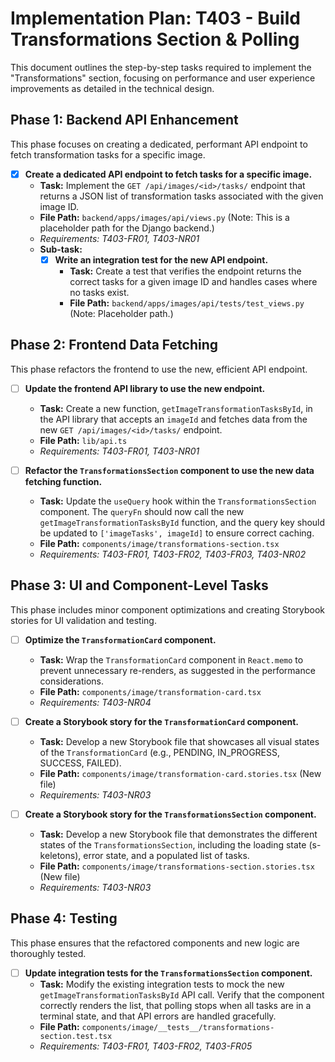 # Implementation Plan: T403 - Build Transformations Section & Polling

This document outlines the step-by-step tasks required to implement the "Transformations" section, focusing on performance and user experience improvements as detailed in the technical design.

## Phase 1: Backend API Enhancement

This phase focuses on creating a dedicated, performant API endpoint to fetch transformation tasks for a specific image.

- [x] **Create a dedicated API endpoint to fetch tasks for a specific image.**
  - **Task:** Implement the `GET /api/images/<id>/tasks/` endpoint that returns a JSON list of transformation tasks associated with the given image ID.
  - **File Path:** `backend/apps/images/api/views.py` (Note: This is a placeholder path for the Django backend.)
  - _Requirements: T403-FR01, T403-NR01_
  - **Sub-task:**
    - [x] **Write an integration test for the new API endpoint.**
      - **Task:** Create a test that verifies the endpoint returns the correct tasks for a given image ID and handles cases where no tasks exist.
      - **File Path:** `backend/apps/images/api/tests/test_views.py` (Note: Placeholder path.)

## Phase 2: Frontend Data Fetching

This phase refactors the frontend to use the new, efficient API endpoint.

- [ ] **Update the frontend API library to use the new endpoint.**

  - **Task:** Create a new function, `getImageTransformationTasksById`, in the API library that accepts an `imageId` and fetches data from the new `GET /api/images/<id>/tasks/` endpoint.
  - **File Path:** `lib/api.ts`
  - _Requirements: T403-FR01, T403-NR01_

- [ ] **Refactor the `TransformationsSection` component to use the new data fetching function.**
  - **Task:** Update the `useQuery` hook within the `TransformationsSection` component. The `queryFn` should now call the new `getImageTransformationTasksById` function, and the query key should be updated to `['imageTasks', imageId]` to ensure correct caching.
  - **File Path:** `components/image/transformations-section.tsx`
  - _Requirements: T403-FR01, T403-FR02, T403-FR03, T403-NR02_

## Phase 3: UI and Component-Level Tasks

This phase includes minor component optimizations and creating Storybook stories for UI validation and testing.

- [ ] **Optimize the `TransformationCard` component.**

  - **Task:** Wrap the `TransformationCard` component in `React.memo` to prevent unnecessary re-renders, as suggested in the performance considerations.
  - **File Path:** `components/image/transformation-card.tsx`
  - _Requirements: T403-NR04_

- [ ] **Create a Storybook story for the `TransformationCard` component.**

  - **Task:** Develop a new Storybook file that showcases all visual states of the `TransformationCard` (e.g., PENDING, IN_PROGRESS, SUCCESS, FAILED).
  - **File Path:** `components/image/transformation-card.stories.tsx` (New file)
  - _Requirements: T403-NR03_

- [ ] **Create a Storybook story for the `TransformationsSection` component.**
  - **Task:** Develop a new Storybook file that demonstrates the different states of the `TransformationsSection`, including the loading state (s-keletons), error state, and a populated list of tasks.
  - **File Path:** `components/image/transformations-section.stories.tsx` (New file)
  - _Requirements: T403-NR03_

## Phase 4: Testing

This phase ensures that the refactored components and new logic are thoroughly tested.

- [ ] **Update integration tests for the `TransformationsSection` component.**
  - **Task:** Modify the existing integration tests to mock the new `getImageTransformationTasksById` API call. Verify that the component correctly renders the list, that polling stops when all tasks are in a terminal state, and that API errors are handled gracefully.
  - **File Path:** `components/image/__tests__/transformations-section.test.tsx`
  - _Requirements: T403-FR01, T403-FR02, T403-FR05_
